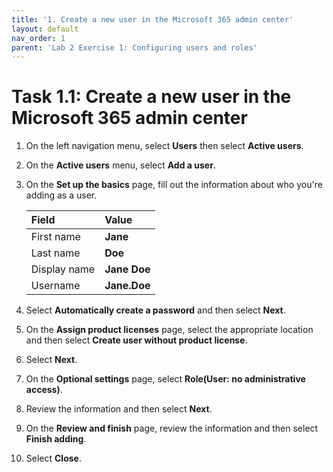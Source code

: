 ```yaml
---
title: '1. Create a new user in the Microsoft 365 admin center'
layout: default
nav_order: 1
parent: 'Lab 2 Exercise 1: Configuring users and roles'
---
```


# Task 1.1: Create a new user in the Microsoft 365 admin center


1. On the left navigation menu, select **Users** then select **Active users**.

1. On the **Active users** menu, select **Add a user**.

1. On the **Set up the basics** page, fill out the information about who you're adding as a user.

    | Field| Value |
    |:---------|:---------|
    | First name  | **Jane**  |
    | Last name   | **Doe**  |
    | Display name  | **Jane Doe**  |
    | Username   | **Jane.Doe**  |


1. Select **Automatically create a password** and then select **Next**.

1. On the **Assign product licenses** page, select the appropriate location and then select **Create user without product license**.

1. Select **Next**.

1. On the **Optional settings** page, select **Role(User: no administrative access)**.

1. Review the information and then select **Next**.

1. On the **Review and finish** page, review the information and then select **Finish adding**.

1. Select **Close**.